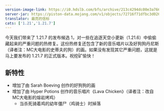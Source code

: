 ```yaml
---
version-image-link: https://i0.hdslb.com/bfs/archive/213c4294dc00e3a76649680d12d14443dcc9f3ed.jpg
server-jar: https://piston-data.mojang.com/v1/objects/72716f71dfbc3d026a8577854ebaa69c63eb4474/server.jar
translator: 最亮的信标
cats: ['1.21','1.21.7']
---
```

今天我们带来了 1.21.7 的发布候选 1，对一些在追逐天空小更新（1.21.6）中偷偷藏起来的严重问题的热修复。这份热修复还包含了新的音乐唱片以及好狗狗丹尼斯（译者注：MC大电影的史蒂夫的狗）的画。如果没有发现其它严重问题，这就是马上要发布的 1.21.7 的正式版本。祝挖矿愉快！

## 新特性
* 增加了由 Sarah Boeving 创作的好狗狗的画
* 增加了由 Hyper Potions 创作的音乐唱片《Lava Chicken》（译者注：改自MC大电影的熔岩烤鸡）
    * 当杀死骑着鸡的幼年僵尸（鸡骑士）时掉落

<listlink href="https://music.163.com/song?id=2717690420" icon="redstone_lamp_on" title="试听新唱片《Lava Chicken》" info="网易云音乐">
